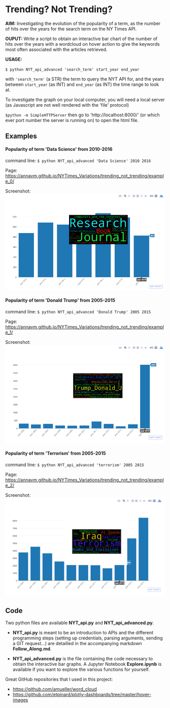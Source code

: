 # Trending? Not Trending?

**AIM:** Investigating the evolution of the popularity of a term, as the number of hits over the years for the search term on the NY Times API.

**OUPUT:** Write a script to obtain an interactive bar chart of the number of hits over the years with a wordcloud on hover action to give the keywords most often associated with the articles retrieved.

**USAGE:**

`$ python NYT_api_advanced 'search_term' start_year end_year`

with `'search_term'` (a STR) the term to query the NYT API for, and the years between `start_year` (as INT) and `end_year` (as INT) the time range to look at.

To investigate the graph on your local computer, you will need a local server (as Javascript are not well rendered with the 'file' protocol)

`$python -m SimpleHTTPServer`
 then go to 'http://localhost:8000/' (or which ever port number the server is running on) to open the html file.

## Examples

#### Popularity of term 'Data Science' from 2010-2016

command line: `$ python NYT_api_advanced 'Data Science' 2010 2016`

Page: https://annavm.github.io/NYTimes_Variations/trending_not_trending/example_0/

Screenshot: ![Screenshot of example_0][ex_0]

#### Popularity of term 'Donald Trump' from 2005-2015

command line: `$ python NYT_api_advanced 'Donald Trump' 2005 2015`

Page: https://annavm.github.io/NYTimes_Variations/trending_not_trending/example_1/

Screenshot: ![Screenshot of example_1][ex_1]


#### Popularity of term 'Terrorism' from 2005-2015

command line: `$ python NYT_api_advanced 'terrorism' 2005 2015`

Page: https://annavm.github.io/NYTimes_Variations/trending_not_trending/example_2/

Screenshot: ![Screenshot of example_2][ex_2]


[ex_0]: https://github.com/AnnaVM/NYTimes_Variations/blob/master/trending_not_trending/images/plotly_Data_Science.png "Screenshot for the interactive bar graph for the trend in search term Data Science from 2010 to 2016"

[ex_1]: https://github.com/AnnaVM/NYTimes_Variations/blob/master/trending_not_trending/images/plotly_Donald_Trump.png "Screenshot for the interactive bar graph for the trend in search term Donald Trump from 2005 to 2015"

[ex_2]: https://github.com/AnnaVM/NYTimes_Variations/blob/master/trending_not_trending/images/plotly_terrorism.png "Screenshot for the interactive bar graph for the trend in search term terrorism from 2005 to 2015"

## Code
Two python files are available **NYT_api.py** and **NYT_api_advanced.py**.

- **NYT_api.py** is meant to be an introduction to APIs and the different programming steps (setting up credentials, parsing arguments, sending a GIT request...) are detailled in the accompanying markdown **Follow_Along.md**.

- **NYT_api_advanced.py** is the file containing the code necessary to obtain the interactive bar graphs. A Jupyter Notebook **Explore.ipynb** is available if you want to explore the various functions for yourself.

Great GitHub repositories that I used in this project:
- https://github.com/amueller/word_cloud
- https://github.com/etpinard/plotly-dashboards/tree/master/hover-images
